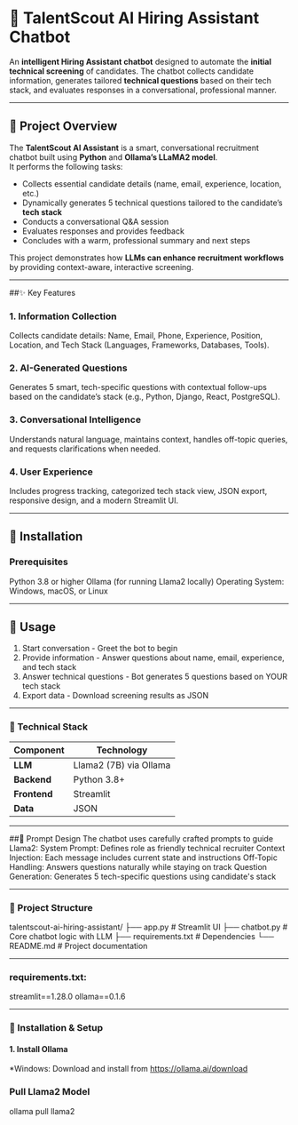 # 🤖 TalentScout AI Hiring Assistant Chatbot

An **intelligent Hiring Assistant chatbot** designed to automate the **initial technical screening** of candidates. The chatbot collects candidate information, generates tailored **technical questions** based on their tech stack, and evaluates responses in a conversational, professional manner.

---

## 🚀 Project Overview

The **TalentScout AI Assistant** is a smart, conversational recruitment chatbot built using **Python** and **Ollama’s LLaMA2 model**.  
It performs the following tasks:

- Collects essential candidate details (name, email, experience, location, etc.)
- Dynamically generates 5 technical questions tailored to the candidate’s **tech stack**
- Conducts a conversational Q&A session
- Evaluates responses and provides feedback
- Concludes with a warm, professional summary and next steps

This project demonstrates how **LLMs can enhance recruitment workflows** by providing context-aware, interactive screening.

---
##✨ Key Features

### 1. Information Collection
Collects candidate details: Name, Email, Phone, Experience, Position, Location, and Tech Stack (Languages, Frameworks, Databases, Tools).

### 2. AI-Generated Questions
Generates 5 smart, tech-specific questions with contextual follow-ups based on the candidate’s stack (e.g., Python, Django, React, PostgreSQL).

### 3. Conversational Intelligence
Understands natural language, maintains context, handles off-topic queries, and requests clarifications when needed.

### 4. User Experience

Includes progress tracking, categorized tech stack view, JSON export, responsive design, and a modern Streamlit UI.

----

## 🚀 Installation
### Prerequisites

Python 3.8 or higher
Ollama (for running Llama2 locally)
Operating System: Windows, macOS, or Linux

 

---

## 📖 Usage

1. Start conversation - Greet the bot to begin
2. Provide information - Answer questions about name, email, experience, and tech stack
3. Answer technical questions - Bot generates 5 questions based on YOUR tech stack
4. Export data - Download screening results as JSON
   
---

### 🧠 Technical Stack

| **Component** | **Technology**          |
|----------------|-------------------------|
| **LLM**        | Llama2 (7B) via Ollama  |
| **Backend**    | Python 3.8+             |
| **Frontend**   | Streamlit               |
| **Data**       | JSON                    |

---

##🎨 Prompt Design
The chatbot uses carefully crafted prompts to guide Llama2:
System Prompt: Defines role as friendly technical recruiter
Context Injection: Each message includes current state and instructions
Off-Topic Handling: Answers questions naturally while staying on track
Question Generation: Generates 5 tech-specific questions using candidate's stack

---
### 📂 Project Structure

talentscout-ai-hiring-assistant/
├── app.py               # Streamlit UI
├── chatbot.py           # Core chatbot logic with LLM
├── requirements.txt     # Dependencies
└── README.md            # Project documentation


---

### requirements.txt:
 streamlit==1.28.0
 ollama==0.1.6

---

### 🚀 Installation & Setup

#### 1. Install Ollama
*Windows:
Download and install from https://ollama.ai/download


### Pull Llama2 Model
ollama pull llama2









